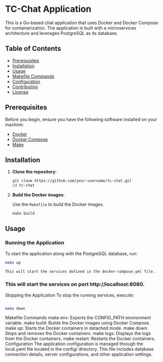 
# TC-Chat Application

This is a Go-based chat application that uses Docker and Docker Compose for containerization. The application is built with a microservices architecture and leverages PostgreSQL as its database.

## Table of Contents

- [Prerequisites](#prerequisites)
- [Installation](#installation)
- [Usage](#usage)
- [Makefile Commands](#makefile-commands)
- [Configuration](#configuration)
- [Contributing](#contributing)
- [License](#license)

## Prerequisites

Before you begin, ensure you have the following software installed on your machine:

- [Docker](https://docs.docker.com/get-docker/)
- [Docker Compose](https://docs.docker.com/compose/install/)
- [Make](https://www.gnu.org/software/make/)

## Installation

1. **Clone the repository**:

    ```bash
    git clone https://github.com/your-username/tc-chat.git
    cd tc-chat
    ```

2. **Build the Docker images**:

   Use the `Makefile` to build the Docker images.

    ```bash
    make build
    ```

## Usage

### Running the Application

To start the application along with the PostgreSQL database, run:

```bash
make up
 
This will start the services defined in the docker-compose.yml file.
```
### This will start the services on port http://localhost:8080.

Stopping the Application
To stop the running services, execute:
```bash

make down
```
Makefile Commands
make env: Exports the CONFIG_PATH environment variable.
make build: Builds the Docker images using Docker Compose.
make up: Starts the Docker containers in detached mode.
make down: Stops and removes the Docker containers.
make logs: Displays the logs from the Docker containers.
make restart: Restarts the Docker containers.
Configuration
The application configuration is managed through the local.yaml file located in the config/ directory. This file includes database connection details, server configurations, and other application settings.